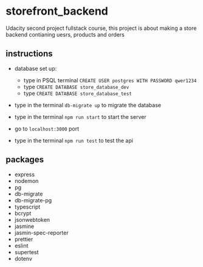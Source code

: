# storefront_backend
Udacity second project fullstack course, this project is about making a store backend contianing uesrs, products and orders 

## instructions
 - database set up:
   - type in PSQL terminal `CREATE USER postgres WITH PASSWORD qwer1234`
   - type `CREATE DATABASE store_database_dev`
   - type `CREATE DATABASE store_database_test`
  
 - type in the terminal `db-migrate up` to migrate the database
 - type in the terminal `npm run start` to start the server
 - go to `localhost:3000` port
 - type in the terminal `npm run test` to test the api

## packages 
 - express
 - nodemon
 - pg
 - db-migrate
 - db-migrate-pg
 - typescript
 - bcrypt
 - jsonwebtoken
 - jasmine
 - jasmin-spec-reporter
 - prettier
 - eslint
 - supertest
 - dotenv

